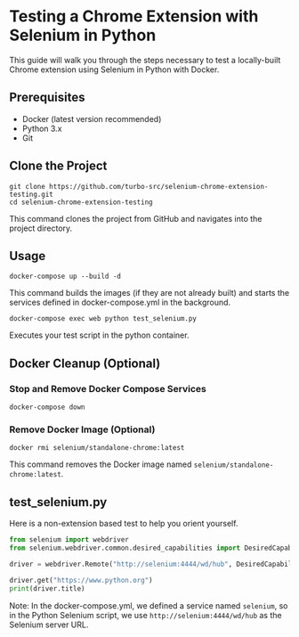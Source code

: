 # Testing a Chrome Extension with Selenium in Python

This guide will walk you through the steps necessary to test a locally-built Chrome extension using Selenium in Python with Docker.

## Prerequisites

- Docker (latest version recommended)
- Python 3.x
- Git

## Clone the Project

```
git clone https://github.com/turbo-src/selenium-chrome-extension-testing.git
cd selenium-chrome-extension-testing
```

This command clones the project from GitHub and navigates into the project directory.

## Usage

```
docker-compose up --build -d
```

This command builds the images (if they are not already built) and starts the services defined in docker-compose.yml in the background.


```
docker-compose exec web python test_selenium.py
```

Executes your test script in the python container.

## Docker Cleanup (Optional)

### Stop and Remove Docker Compose Services

```
docker-compose down
```

### Remove Docker Image (Optional)

```
docker rmi selenium/standalone-chrome:latest
```

This command removes the Docker image named `selenium/standalone-chrome:latest`.

## test_selenium.py

Here is a non-extension based test to help you orient yourself.

```python
from selenium import webdriver
from selenium.webdriver.common.desired_capabilities import DesiredCapabilities

driver = webdriver.Remote("http://selenium:4444/wd/hub", DesiredCapabilities.CHROME)

driver.get("https://www.python.org")
print(driver.title)
```

Note: In the docker-compose.yml, we defined a service named `selenium`, so in the Python Selenium script, we use `http://selenium:4444/wd/hub` as the Selenium server URL.
